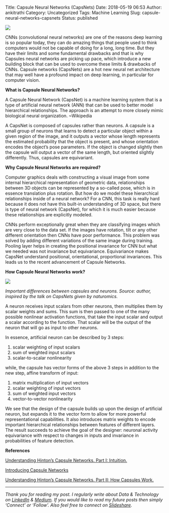 Title: Capsule Neural Networks (CapsNets)
Date: 2018-05-19 06:53
Author: ankitrathi
Category: Uncategorized
Tags: Machine Learning
Slug: capsule-neural-networks-capsnets
Status: published

![](http://ankitrathi.files.wordpress.com/2018/05/80f7f-1kehpvd7lrzoxadqsgpaugw.jpeg)

CNNs (convolutional neural networks) are one of the reasons deep learning is so popular today, they can do amazing things that people used to think computers would not be capable of doing for a long, long time. But they have their limits and some fundamental drawbacks and that is why Capsules neural networks are picking up pace, which introduce a new building block that can be used to overcome these limits & drawbacks of CNNs. Capsule networks (CapsNets) are a hot new neural net architecture that may well have a profound impact on deep learning, in particular for computer vision.

**What is Capsule Neural Networks?**

A Capsule Neural Network (CapsNet) is a machine learning system that is a type of artificial neural network (ANN) that can be used to better model hierarchical relationships. The approach is an attempt to more closely mimic biological neural organization. \~Wikipedia

A CapsNet is composed of capsules rather than neurons. A capsule is a small group of neurons that learns to detect a particular object within a given region of the image, and it outputs a vector whose length represents the estimated probability that the object is present, and whose orientation encodes the object’s pose parameters. If the object is changed slightly then the capsule will output a vector of the same length, but oriented slightly differently. Thus, capsules are equivariant.

**Why Capsule Neural Networks are required?**

Computer graphics deals with constructing a visual image from some internal hierarchical representation of geometric data, relationships between 3D objects can be represented by a so-called pose, which is in essence translation plus rotation. But how do we model these hierarchical relationships inside of a neural network? For a CNN, this task is really hard because it does not have this built-in understanding of 3D space, but there is type of neural network (CapsNet), for which it is much easier because these relationships are explicitly modeled.

CNNs perform exceptionally great when they are classifying images which are very close to the data set. If the images have rotation, tilt or any other different orientation then CNNs have poor performance. This problem was solved by adding different variations of the same image during training. Pooling layer helps in creating the positional invariance for CNN but what we needed was not invariance but equivariance. Equivariance makes CapsNet understand positional, orientational, proportional invariances. This leads us to the recent advancement of Capsule Networks.

**How Capsule Neural Networks work?**

![](http://ankitrathi.files.wordpress.com/2018/05/5e7d8-1h4cgbnhw5ai-mae5zas0xa.jpeg)

*Important differences between capsules and neurons. Source: author, inspired by the talk on CapsNets given by naturomics.*

A neuron receives input scalars from other neurons, then multiplies them by scalar weights and sums. This sum is then passed to one of the many possible nonlinear activation functions, that take the input scalar and output a scalar according to the function. That scalar will be the output of the neuron that will go as input to other neurons.

In essence, artificial neuron can be described by 3 steps:

1.  scalar weighting of input scalars
2.  sum of weighted input scalars
3.  scalar-to-scalar nonlinearity

while, the capsule has vector forms of the above 3 steps in addition to the new step, affine transform of input:

1.  matrix multiplication of input vectors
2.  scalar weighting of input vectors
3.  sum of weighted input vectors
4.  vector-to-vector nonlinearity

We see that the design of the capsule builds up upon the design of artificial neuron, but expands it to the vector form to allow for more powerful representational capabilities. It also introduces matrix weights to encode important hierarchical relationships between features of different layers. The result succeeds to achieve the goal of the designer: neuronal activity equivariance with respect to changes in inputs and invariance in probabilities of feature detection.

**References**

[Understanding Hinton’s Capsule Networks. Part I: Intuition.](https://medium.com/ai%C2%B3-theory-practice-business/understanding-hintons-capsule-networks-part-i-intuition-b4b559d1159b)

[Introducing Capsule Networks](https://www.oreilly.com/ideas/introducing-capsule-networks)

[Understanding Hinton’s Capsule Networks. Part II: How Capsules Work.](https://medium.com/ai%C2%B3-theory-practice-business/understanding-hintons-capsule-networks-part-ii-how-capsules-work-153b6ade9f66)

------------------------------------------------------------------------

*Thank you for reading my post. I regularly write about Data & Technology on* [*LinkedIn*](https://www.linkedin.com/today/posts/ankitrathi) *&* [*Medium*](https://medium.com/@rathi.ankit)*. If you would like to read my future posts then simply ‘Connect’ or ‘Follow’. Also feel free to connect on* [*Slideshare*](https://www.slideshare.net/ankitrathi)*.*
